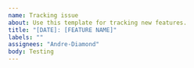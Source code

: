 ```yaml
---
name: Tracking issue
about: Use this template for tracking new features.
title: "[DATE]: [FEATURE NAME]"
labels: ""
assignees: "Andre-Diamond"
body: Testing
---
```

